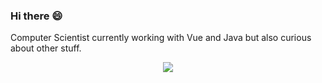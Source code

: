 ### Hi there 😄

Computer Scientist currently working with Vue and Java but also curious about other stuff.

<p align="center">
  <img src="https://media.giphy.com/media/ASd0Ukj0y3qMM/giphy.gif" />
</p>

<!--
Some options: 
[![Matheus Valenza's github stats](https://github-readme-stats.vercel.app/api?username=mathvalenza)](https://github.com/mathvalenza)

**mathvalenza/mathvalenza** is a ✨ _special_ ✨ repository because its `README.md` (this file) appears on your GitHub profile.

Here are some ideas to get you started:

- 🔭 I’m currently working on ...
- 🌱 I’m currently learning ...
- 👯 I’m looking to collaborate on ...
- 🤔 I’m looking for help with ...
- 💬 Ask me about ...
- 📫 How to reach me: ...
- 😄 Pronouns: ...
- ⚡ Fun fact: ...
-->
